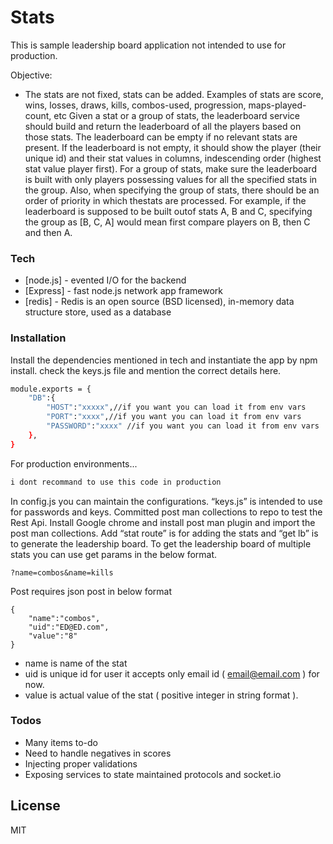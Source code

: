 # Stats

This is sample leadership board application not intended to use for production.

Objective:
  - The stats are not fixed, stats can be added. Examples of stats are score, wins, losses, draws, kills, combos-used, progression, maps-played-count, etc Given a stat or a group of stats, the leaderboard service should build and return the leaderboard of all the players based on those stats. The leaderboard can be empty if no relevant stats are present. If the leaderboard is not empty, it should show the player (their unique id) and their stat values in columns, indescending order (highest stat value player first). For a group of stats, make sure the leaderboard is built with only players possessing values for all the specified stats in the group. Also, when specifying the group of stats, there should be an order of priority in which thestats are processed. For example, if the leaderboard is supposed to be built outof stats A, B and C, specifying the group as [B, C, A] would mean first compare players on B, then C and then A.

### Tech

* [node.js] - evented I/O for the backend
* [Express] - fast node.js network app framework 
* [redis] - Redis is an open source (BSD licensed), in-memory data structure store, used as a database

### Installation

Install the dependencies mentioned in tech and instantiate the app by npm install. 
check the keys.js file and mention the correct details here.
```sh
module.exports = {
    "DB":{
        "HOST":"xxxxx",//if you want you can load it from env vars
        "PORT":"xxxx",//if you want you can load it from env vars
        "PASSWORD":"xxxx" //if you want you can load it from env vars
    },
}
```


For production environments...

```sh
i dont recommand to use this code in production
```


In config.js you can maintain the configurations. “keys.js” is intended to use for passwords and keys. Committed post man collections to repo to test the Rest Api. Install Google chrome and install post man plugin and import the post man collections.  Add “stat route” is for adding the stats and “get lb” is to generate the leadership board. To get the leadership board of multiple stats you can use get params in the below format.

```
?name=combos&name=kills
```
Post requires json post in below format
```
{
	"name":"combos",
	"uid":"ED@ED.com",
	"value":"8"
}
```
-	name is name of the stat
-	uid is unique id for user it accepts only email id ( email@email.com ) for now.
-	value is actual value of the stat ( positive integer in string format ).


### Todos

 - Many items to-do
 - Need to handle negatives in scores
 - Injecting proper validations
 - Exposing services to state maintained protocols and socket.io
 

License
----

MIT



